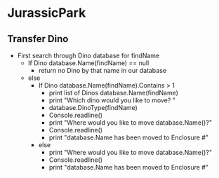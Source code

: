 # JurassicPark

## Transfer Dino

- First search through Dino database for findName
  - If Dino database.Name(findName) == null
    - return no Dino by that name in our database
  - else
    - If Dino database.Name(findName).Contains > 1
      - print list of Dinos database.Name(findName)
      - print "Which dino would you like to move? "
      - database.DinoType(findName)
      - Console.readline()
      - print "Where would you like to move database.Name()?"
      - Console.readline()
      - print "database.Name has been moved to Enclosure #"
    - else
      - print "Where would you like to move database.Name()?"
      - Console.readline()
      - print "database.Name has been moved to Enclosure #"
